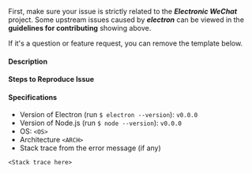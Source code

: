 First, make sure your issue is strictly related to the ***Electronic WeChat*** project. Some upstream issues caused by ***electron*** can be viewed in the **guidelines for contributing** showing above.

If it's a question or feature request, you can remove the template below.

#### Description



#### Steps to Reproduce Issue



#### Specifications

- Version of Electron (run `$ electron --version`): `v0.0.0`
- Version of Node.js (run `$ node --version`): `v0.0.0`
- OS: `<OS>`
- Architecture `<ARCH>`
- Stack trace from the error message (if any)

``` 
<Stack trace here>
```